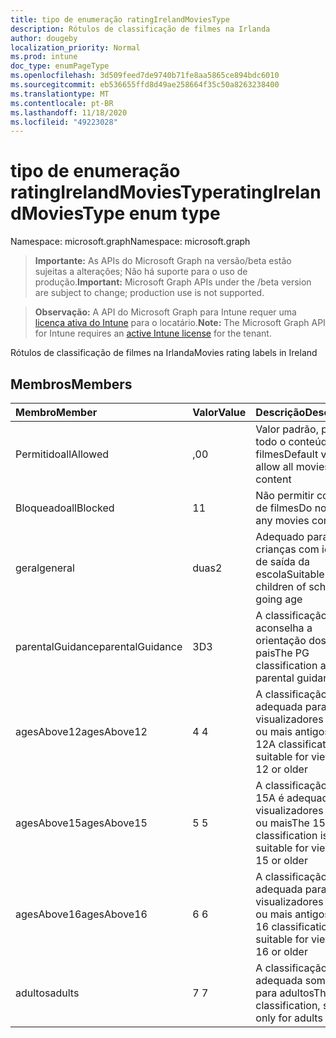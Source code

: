 ```yaml
---
title: tipo de enumeração ratingIrelandMoviesType
description: Rótulos de classificação de filmes na Irlanda
author: dougeby
localization_priority: Normal
ms.prod: intune
doc_type: enumPageType
ms.openlocfilehash: 3d509feed7de9740b71fe8aa5865ce894bdc6010
ms.sourcegitcommit: eb536655ffd8d49ae258664f35c50a8263238400
ms.translationtype: MT
ms.contentlocale: pt-BR
ms.lasthandoff: 11/18/2020
ms.locfileid: "49223028"
---
```

# <a name="ratingirelandmoviestype-enum-type"></a><span data-ttu-id="6dc7b-103">tipo de enumeração ratingIrelandMoviesType</span><span class="sxs-lookup"><span data-stu-id="6dc7b-103">ratingIrelandMoviesType enum type</span></span>

<span data-ttu-id="6dc7b-104">Namespace: microsoft.graph</span><span class="sxs-lookup"><span data-stu-id="6dc7b-104">Namespace: microsoft.graph</span></span>

> <span data-ttu-id="6dc7b-105">**Importante:** As APIs do Microsoft Graph na versão/beta estão sujeitas a alterações; Não há suporte para o uso de produção.</span><span class="sxs-lookup"><span data-stu-id="6dc7b-105">**Important:** Microsoft Graph APIs under the /beta version are subject to change; production use is not supported.</span></span>

> <span data-ttu-id="6dc7b-106">**Observação:** A API do Microsoft Graph para Intune requer uma [licença ativa do Intune](https://go.microsoft.com/fwlink/?linkid=839381) para o locatário.</span><span class="sxs-lookup"><span data-stu-id="6dc7b-106">**Note:** The Microsoft Graph API for Intune requires an [active Intune license](https://go.microsoft.com/fwlink/?linkid=839381) for the tenant.</span></span>

<span data-ttu-id="6dc7b-107">Rótulos de classificação de filmes na Irlanda</span><span class="sxs-lookup"><span data-stu-id="6dc7b-107">Movies rating labels in Ireland</span></span>

## <a name="members"></a><span data-ttu-id="6dc7b-108">Membros</span><span class="sxs-lookup"><span data-stu-id="6dc7b-108">Members</span></span>
|<span data-ttu-id="6dc7b-109">Membro</span><span class="sxs-lookup"><span data-stu-id="6dc7b-109">Member</span></span>|<span data-ttu-id="6dc7b-110">Valor</span><span class="sxs-lookup"><span data-stu-id="6dc7b-110">Value</span></span>|<span data-ttu-id="6dc7b-111">Descrição</span><span class="sxs-lookup"><span data-stu-id="6dc7b-111">Description</span></span>|
|:---|:---|:---|
|<span data-ttu-id="6dc7b-112">Permitido</span><span class="sxs-lookup"><span data-stu-id="6dc7b-112">allAllowed</span></span>|<span data-ttu-id="6dc7b-113">,0</span><span class="sxs-lookup"><span data-stu-id="6dc7b-113">0</span></span>|<span data-ttu-id="6dc7b-114">Valor padrão, permitir todo o conteúdo de filmes</span><span class="sxs-lookup"><span data-stu-id="6dc7b-114">Default value, allow all movies content</span></span>|
|<span data-ttu-id="6dc7b-115">Bloqueado</span><span class="sxs-lookup"><span data-stu-id="6dc7b-115">allBlocked</span></span>|<span data-ttu-id="6dc7b-116">1</span><span class="sxs-lookup"><span data-stu-id="6dc7b-116">1</span></span>|<span data-ttu-id="6dc7b-117">Não permitir conteúdo de filmes</span><span class="sxs-lookup"><span data-stu-id="6dc7b-117">Do not allow any movies content</span></span>|
|<span data-ttu-id="6dc7b-118">geral</span><span class="sxs-lookup"><span data-stu-id="6dc7b-118">general</span></span>|<span data-ttu-id="6dc7b-119">duas</span><span class="sxs-lookup"><span data-stu-id="6dc7b-119">2</span></span>|<span data-ttu-id="6dc7b-120">Adequado para crianças com idade de saída da escola</span><span class="sxs-lookup"><span data-stu-id="6dc7b-120">Suitable for children of school going age</span></span>|
|<span data-ttu-id="6dc7b-121">parentalGuidance</span><span class="sxs-lookup"><span data-stu-id="6dc7b-121">parentalGuidance</span></span>|<span data-ttu-id="6dc7b-122">3D</span><span class="sxs-lookup"><span data-stu-id="6dc7b-122">3</span></span>|<span data-ttu-id="6dc7b-123">A classificação PG aconselha a orientação dos pais</span><span class="sxs-lookup"><span data-stu-id="6dc7b-123">The PG classification advises parental guidance</span></span>|
|<span data-ttu-id="6dc7b-124">agesAbove12</span><span class="sxs-lookup"><span data-stu-id="6dc7b-124">agesAbove12</span></span>|<span data-ttu-id="6dc7b-125">4 </span><span class="sxs-lookup"><span data-stu-id="6dc7b-125">4</span></span>|<span data-ttu-id="6dc7b-126">A classificação 12A é adequada para visualizadores de 12 ou mais antigos</span><span class="sxs-lookup"><span data-stu-id="6dc7b-126">The 12A classification is suitable for viewers of 12 or older</span></span>|
|<span data-ttu-id="6dc7b-127">agesAbove15</span><span class="sxs-lookup"><span data-stu-id="6dc7b-127">agesAbove15</span></span>|<span data-ttu-id="6dc7b-128">5 </span><span class="sxs-lookup"><span data-stu-id="6dc7b-128">5</span></span>|<span data-ttu-id="6dc7b-129">A classificação do 15A é adequada para visualizadores de 15 ou mais</span><span class="sxs-lookup"><span data-stu-id="6dc7b-129">The 15A classification is suitable for viewers of 15 or older</span></span>|
|<span data-ttu-id="6dc7b-130">agesAbove16</span><span class="sxs-lookup"><span data-stu-id="6dc7b-130">agesAbove16</span></span>|<span data-ttu-id="6dc7b-131">6 </span><span class="sxs-lookup"><span data-stu-id="6dc7b-131">6</span></span>|<span data-ttu-id="6dc7b-132">A classificação 16 é adequada para visualizadores de 16 ou mais antigos</span><span class="sxs-lookup"><span data-stu-id="6dc7b-132">The 16 classification is suitable for viewers of 16 or older</span></span>|
|<span data-ttu-id="6dc7b-133">adultos</span><span class="sxs-lookup"><span data-stu-id="6dc7b-133">adults</span></span>|<span data-ttu-id="6dc7b-134">7 </span><span class="sxs-lookup"><span data-stu-id="6dc7b-134">7</span></span>|<span data-ttu-id="6dc7b-135">A classificação 18, adequada somente para adultos</span><span class="sxs-lookup"><span data-stu-id="6dc7b-135">The 18 classification, suitable only for adults</span></span>|




